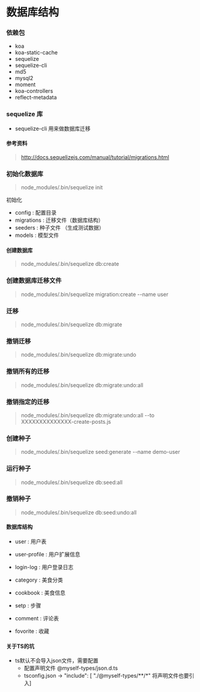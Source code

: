 #  数据库结构

### 依赖包
- koa
- koa-static-cache
- sequelize
- sequelize-cli
- md5
- mysql2
- moment
- koa-controllers
- reflect-metadata

### sequelize 库
  - sequelize-cli  用来做数据库迁移

#### 参考资料
>http://docs.sequelizejs.com/manual/tutorial/migrations.html

### 初始化数据库
> node_modules/.bin/sequelize init

初始化
- config : 配置目录
- migrations : 迁移文件（数据库结构）
- seeders : 种子文件 （生成测试数据）
- models : 模型文件


#### 创建数据库
> node_modules/.bin/sequelize db:create

### 创建数据库迁移文件
> node_modules/.bin/sequelize migration:create --name user
### 迁移
> node_modules/.bin/sequelize db:migrate
### 撤销迁移
> node_modules/.bin/sequelize db:migrate:undo

### 撤销所有的迁移
> node_modules/.bin/sequelize db:migrate:undo:all

### 撤销指定的迁移
> node_modules/.bin/sequelize db:migrate:undo:all --to XXXXXXXXXXXXXX-create-posts.js

### 创建种子
> node_modules/.bin/sequelize seed:generate --name demo-user

### 运行种子
> node_modules/.bin/sequelize db:seed:all

### 撤销种子
> node_modules/.bin/sequelize db:seed:undo:all

#### 数据库结构
- user : 用户表

- user-profile : 用户扩展信息

- login-log : 用户登录日志

- category : 美食分类

- cookbook : 美食信息

- setp : 步骤

- comment : 评论表

- fovorite : 收藏

#### 关于TS的坑

- ts默认不会导入json文件，需要配置
  - 配置声明文件  @myself-types/json.d.ts
  - tsconfig.json  ->  "include": [ "./@myself-types/**/*" 将声明文件也要引入]